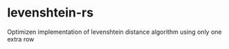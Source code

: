 # levenshtein-rs
Optimizen implementation of levenshtein distance algorithm using only one extra row
